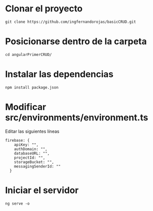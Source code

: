 # Clonar el proyecto
```git clone https://github.com/ingfernandorojas/basicCRUD.git ```

# Posicionarse dentro de la carpeta
```cd angularPrimerCRUD/```

# Instalar las dependencias
```npm install package.json```

# Modificar src/environments/environment.ts
Editar las siguientes líneas
```
firebase: {
    apiKey: "",
    authDomain: "",
    databaseURL: "",
    projectId: "",
    storageBucket: "",
    messagingSenderId: ""
  }
```

# Iniciar el servidor
```ng serve -o```
